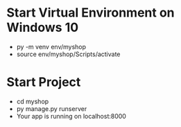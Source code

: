 # Start Virtual Environment on Windows 10
- py -m venv env/myshop
- source env/myshop/Scripts/activate

# Start Project
- cd myshop
- py manage.py runserver
- Your app is running on localhost:8000
